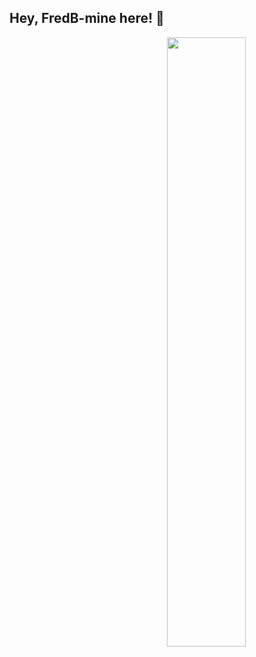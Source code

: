 ## Hey, FredB-mine here! :wave:
[<img align="right" width="50%" src="https://github-readme-stats-ouuan.vercel.app/api?username=FredB-mine&theme=dark&show_icons=true">](https://metrics.lecoq.io/ouuan#gh-dark-mode-only)